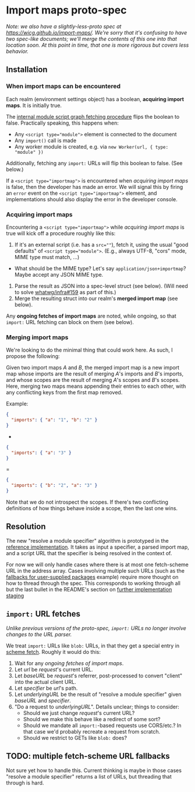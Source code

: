 # Import maps proto-spec

_Note: we also have a slightly-less-proto spec at https://wicg.github.io/import-maps/. We're sorry that it's confusing to have two spec-like documents; we'll merge the contents of this one into that location soon. At this point in time, that one is more rigorous but covers less behavior._

## Installation

### When import maps can be encountered

Each realm (environment settings object) has a boolean, **acquiring import maps**. It is initially true.

The [internal module script graph fetching procedure](https://html.spec.whatwg.org/multipage/webappapis.html#internal-module-script-graph-fetching-procedure) flips the boolean to false. Practically speaking, this happens when:

- Any `<script type="module">` element is connected to the document
- Any `import()` call is made
- Any worker module is created, e.g. via `new Worker(url, { type: "module" })`

Additionally, fetching any `import:` URLs will flip this boolean to false. (See below.)

If a `<script type="importmap">` is encountered when _acquiring import maps_ is false, then the developer has made an error. We will signal this by firing an `error` event on the `<script type="importmap">` element, and implementations should also display the error in the developer console.

### Acquiring import maps

Encountering a `<script type="importmap">` while _acquiring import maps_ is true will kick off a procedure roughly like this:

1. If it's an external script (i.e. has a `src=""`), fetch it, using the usual "good defaults" of `<script type="module">`. (E.g., always UTF-8, "cors" mode, MIME type must match, ...)
  - What should be the MIME type? Let's say `application/json+importmap`? Maybe accept any JSON MIME type.
1. Parse the result as JSON into a spec-level struct (see below). (Will need to solve [whatwg/infra#159](https://github.com/whatwg/infra/issues/159) as part of this.)
1. Merge the resulting struct into our realm's **merged import map** (see below).

Any **ongoing fetches of import maps** are noted, while ongoing, so that `import:` URL fetching can block on them (see below).

### Merging import maps

We're looking to do the minimal thing that could work here. As such, I propose the following:

Given two import maps _A_ and _B_, the merged import map is a new import map whose imports are the result of merging _A_'s imports and _B_'s imports, and whose scopes are the result of merging _A_'s scopes and _B_'s scopes. Here, merging two maps means appending their entries to each other, with any conflicting keys from the first map removed.

Example:

```json
{
  "imports": { "a": "1", "b": "2" }
}
```

+

```json
{
  "imports": { "a": "3" }
}
```

=

```json
{
  "imports": { "b": "2", "a": "3" }
}
```

Note that we do not introspect the scopes. If there's two conflicting definitions of how things behave inside a scope, then the last one wins.

## Resolution

The new "resolve a module specifier" algorithm is prototyped in the [reference implementation](https://github.com/WICG/import-maps/tree/master/reference-implementation). It takes as input a specifier, a parsed import map, and a script URL that the specifier is being resolved in the context of.

For now we will only handle cases where there is at most one fetch-scheme URL in the address array. Cases involving multiple such URLs (such as the [fallbacks for user-supplied packages](./README.md#for-user-supplied-packages) example) require more thought on how to thread through the spec. This corresponds to working through all but the last bullet in the README's section on [further implementation staging](./README.md#further-implementation-staging)

## `import:` URL fetches

_Unlike previous versions of the proto-spec, `import:` URLs no longer involve changes to the URL parser._

We treat `import:` URLs like `blob:` URLs, in that they get a special entry in [scheme fetch](https://fetch.spec.whatwg.org/#scheme-fetch). Roughly it would do this:

1. Wait for any _ongoing fetches of import maps_.
1. Let _url_ be _request_'s current URL.
1. Let _baseURL_ be _request_'s referrer, post-processed to convert "client" into the actual client URL.
1. Let _specifier_ be _url_'s path.
1. Let _underlyingURL_ be the result of "resolve a module specifier" given _baseURL_ and _specifier_.
1. "Do a request to _underlyingURL_". Details unclear; things to consider:
    - Should we just change _request_'s current URL?
    - Should we make this behave like a redirect of some sort?
    - Should we mandate all `import:`-based requests use CORS/etc.? In that case we'd probably recreate a request from scratch.
    - Should we restrict to GETs like `blob:` does?

## TODO: multiple fetch-scheme URL fallbacks

Not sure yet how to handle this. Current thinking is maybe in those cases "resolve a module specifier" returns a list of URLs, but threading that through is hard.

